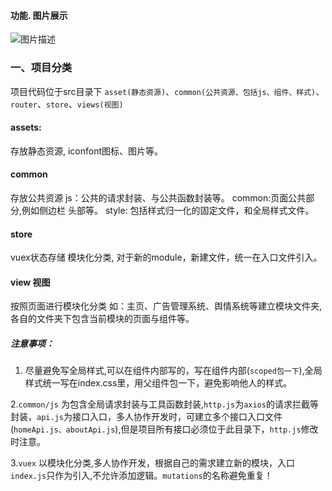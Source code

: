 #### 功能. 图片展示

![图片描述](https://github.com/AngerJYF/drag_and_drop/blob/master/src/assets/images/girl.gif)

### 一、项目分类
项目代码位于src目录下 `asset(静态资源)`、`common(公共资源、包括js、组件、样式)`、`router`、`store`、`views(视图)`

#### assets:
 存放静态资源, iconfont图标、图片等。

#### common
 存放公共资源
 js：公共的请求封装、与公共函数封装等。
 common:页面公共部分,例如侧边栏 头部等。
 style: 包括样式归一化的固定文件，和全局样式文件。

#### store
  vuex状态存储
  模块化分类, 对于新的module，新建文件，统一在入口文件引入。

#### view 视图
  按照页面进行模块化分类
  如：主页、广告管理系统、舆情系统等建立模块文件夹,各自的文件夹下包含当前模块的页面与组件等。


##### 注意事项：

1. 尽量避免写全局样式,可以在组件内部写的，写在组件内部(`scoped包一下`),全局样式统一写在index.css里，用父组件包一下，避免影响他人的样式。
  
 2.`common/js` 为包含全局请求封装与工具函数封装,`http.js`为`axios`的请求拦截等封装，`api.js`为接口入口，多人协作开发时，可建立多个接口入口文件(`homeApi.js、aboutApi.js`),但是项目所有接口必须位于此目录下，`http.js`修改时注意。

 3.`vuex` 以模块化分类,多人协作开发，根据自己的需求建立新的模块，入口`index.js`只作为引入,不允许添加逻辑。`mutations`的名称避免重复！
 
